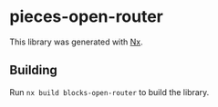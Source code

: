 # pieces-open-router

This library was generated with [Nx](https://nx.dev).

## Building

Run `nx build blocks-open-router` to build the library.
